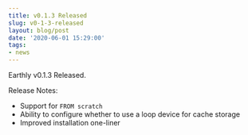 ```yaml
---
title: v0.1.3 Released
slug: v0-1-3-released
layout: blog/post
date: '2020-06-01 15:29:00'
tags:
- news
---
```


Earthly v0.1.3 Released.

Release Notes:

- Support for `FROM scratch`
- Ability to configure whether to use a loop device for cache storage
- Improved installation one-liner

